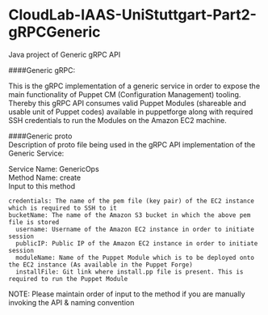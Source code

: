 # CloudLab-IAAS-UniStuttgart-Part2-gRPCGeneric
Java project of Generic gRPC API

####Generic gRPC:

This is the gRPC implementation of a generic service in order to expose the main functionality of Puppet CM (Configuration Management) tooling.  
Thereby this gRPC API consumes valid Puppet Modules (shareable and usable unit of Puppet codes) available in puppetforge along with required SSH credentials to run the Modules on the Amazon EC2 machine.

####Generic proto  
Description of proto file being used in the gRPC API implementation of the Generic Service:

Service Name: GenericOps  
Method Name: create  
  Input to this method  
    
    credentials: The name of the pem file (key pair) of the EC2 instance which is required to SSH to it
  	bucketName: The name of the Amazon S3 bucket in which the above pem file is stored
	  username: Username of the Amazon EC2 instance in order to initiate session
	  publicIP: Public IP of the Amazon EC2 instance in order to initiate session
	  moduleName: Name of the Puppet Module which is to be deployed onto the EC2 instance (As available in the Puppet Forge)
	  installFile: Git link where install.pp file is present. This is required to run the Puppet Module
	
NOTE: Please maintain order of input to the method if you are manually invoking the API & naming convention

